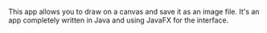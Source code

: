 This app allows you to draw on a canvas and save it as an image file. It's an app completely written in Java and using JavaFX for the interface.
